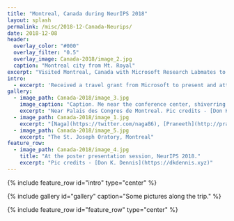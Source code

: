```yaml
---
title: "Montreal, Canada during NeurIPS 2018"
layout: splash
permalink: /misc/2018-12-Canada-Neurips/
date: 2018-12-08
header:
  overlay_color: "#000"
  overlay_filter: "0.5"
  overlay_image: Canada-2018/image_2.jpg
  caption: "Montreal city from Mt. Royal"
excerpt: "Visited Montreal, Canada with Microsoft Research Labmates to attend and present at [NeurIPS 2018](https://neurips.cc/Conferences/2018)"
intro: 
  - excerpt: 'Received a travel grant from Microsoft to present and attend at [NeurIPS 2018](https://neurips.cc/Conferences/2018). This was my very first experience at an academic conference. Scroll and have a look at some pictures!'
gallery:
  - image_path: Canada-2018/image_3.jpg
    image_caption: "Caption. Me near the conference center, shiverring."
    excerpt: "Near Palais des Congres de Montreal. Pic credits - [Don K. Dennis](https://dkdennis.xyz)"
  - image_path: Canada-2018/image_1.jpg
    excerpt: "[Naga](https://twitter.com/naga86), [Praneeth](http://praneethnetrapalli.org), [Suriya](http://sgunasekar.github.io/), [Aditya](https://adityakusupati.github.io/) and me Mt. Royal."
  - image_path: Canada-2018/image_5.jpg
    excerpt: "The St. Joseph Oratory, Montreal"
feature_row:
  - image_path: Canada-2018/image_4.jpg
    title: "At the poster presentation session, NeurIPS 2018."
    excerpt: "Pic credits - [Don K. Dennis](https://dkdennis.xyz)"
---
```


{% include feature_row id="intro" type="center" %}

<!-- {% include feature_row %} -->
{% include gallery id="gallery" caption="Some pictures along the trip." %}

{% include feature_row id="feature_row" type="center" %}

